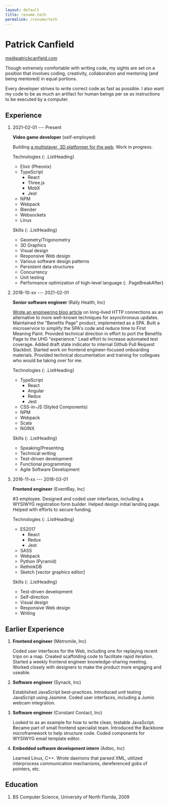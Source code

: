 ```yaml
---
layout: default
title: resume.tech
permalink: /resume/tech
---
```


# Patrick Canfield
<me@patrickcanfield.com>

Though extremely comfortable with writing code, my sights are set on a position that involves coding, creativity, collaboration and mentoring (and being mentored) in equal portions.

Every developer strives to write correct code as fast as possible. I also want my code to be as much an artifact for human beings per se as instructions to be executed by a computer.

## Experience

1. 2021-02-01 --- Present

   __Video game developer__ (self-employed)

   Building [a multiplayer, 3D platformer for the web](https://cybersquirrels.com/room/dead-mouse). Work in progress.

   Technologies
   {: .ListHeading}

   - Elixir (Pheonix)
   - TypeScript
     - React
     - Three.js
     - MobX
     - Jest
   - NPM
   - Webpack
   - Blender
   - Websockets
   - Linux

   Skills
   {: .ListHeading}

   - Geometry/Trigonometry
   - 3D Graphics
   - Visual design
   - Responsive Web design
   - Various software design patterns
   - Persistent data structures
   - Concurrency
   - Unit testing
   - Performance optimization of high-level language
  {: .PageBreakAfter}

2. 2018-10-xx --- 2021-02-01

   __Senior software engineer__ (Rally Health, Inc)

   [Wrote an engineering blog article](https://www.rallyhealth.com/coding/smelling-the-roses-with-persistent-http-connections) on long-lived HTTP connections as an alternative to more well-known techniques for asynchronous updates. Maintained the "Benefits Page" product, implemented as a SPA. Built a microservice to simplify the SPA's code and reduce time to First Meaning Paint. Provided technical direction in effort to port the Benefits Page to the UHG "experience." Lead effort to increase automated test coverage. Added draft state indicator to internal Github Pull Request Slackbot. Started work on frontend engineer-focused onboarding materials. Provided technical documentation and training for collegues who would be taking over for me.

   Technologies
   {: .ListHeading}

   - TypeScript
     - React
     - Angular
     - Redux
     - Jest
   - CSS-in-JS (Styled Components)
   - NPM
   - Webpack
   - Scala
   - NGINX

   Skills
   {: .ListHeading}

   - Speaking/Presenting
   - Technical writing
   - Test-driven development
   - Functional programming
   - Agile Software Development

3. 2016-11-xx --- 2018-03-01

   __Frontend engineer__ (EventRay, Inc)

   #3 employee. Designed and coded user interfaces, including a WYSIWYG registration form builder. Helped design initial landing page. Helped with efforts to secure funding.

   Technologies
   {: .ListHeading}

   - ES2017
     - React
     - Redux
     - Jest
   - SASS
   - Webpack
   - Python (Pyramid)
   - RethinkDB
   - Sketch [vector graphics editor]

   Skills
   {: .ListHeading}

   - Test-driven development
   - Self-direction
   - Visual design
   - Responsive Web design
   - Writing

## Earlier Experience

1. __Frontend engineer__ (Metromile, Inc)

   Coded user interfaces for the Web, including one for replaying recent trips on a map. Created scaffolding code to facilitate rapid iteration. Started a weekly frontend engineer knowledge-sharing meeting. Worked closely with designers to make the product more engaging and useable.

2. __Software engineer__ (Synack, Inc)

   Established JavaScript best-practices. Introduced unit testing JavaScript using Jasmine. Coded user interfaces, including a Jumio webcam integration.

3. __Software engineer__ (Constant Contact, Inc)

   Looked to as an example for how to write clean, testable JavaScript. Became part of small frontend specialist team. Introduced the Backbone microframework to help structure code. Coded components for WYSIWYG email template editor.

4. __Embedded software development intern__ (Adtec, Inc)

   Learned Linux, C++. Wrote daemons that parsed XML, utilized interprocess communication mechanisms, dereferenced gobs of pointers, etc.

## Education

1. BS Computer Science, University of North Florida, 2009
